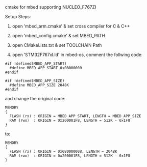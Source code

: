 cmake for mbed supporting NUCLEO_F767ZI

Setup Steps:
1. open 'mbed_arm.cmake' & set cross compiler for C & C++

2. open 'mbed_config.cmake' & set MBED_PATH

3. open CMakeLists.txt & set TOOLCHAIN Path

4. open 'STM32F767xI.ld' in mbed-os, comment the follwing code:

```
#if !defined(MBED_APP_START)
  #define MBED_APP_START 0x08000000
#endif

#if !defined(MBED_APP_SIZE)
  #define MBED_APP_SIZE 2048K
#endif
```
and change the original code:

```
MEMORY
{ 
  FLASH (rx) : ORIGIN = MBED_APP_START, LENGTH = MBED_APP_SIZE
  RAM (rwx)  : ORIGIN = 0x200001F8, LENGTH = 512K - 0x1F8
}

```
to:

```
MEMORY
{ 
  FLASH (rx) : ORIGIN = 0x080000008, LENGTH = 2048K
  RAM (rwx)  : ORIGIN = 0x200001F8, LENGTH = 512K - 0x1F8
}
```
